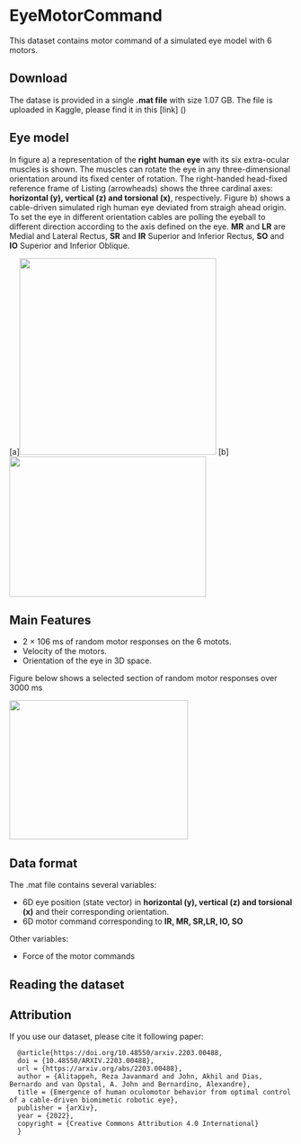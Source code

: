 # EyeMotorCommand
This dataset contains motor command of a simulated eye model with 6 motors.

## Download

The datase is provided in a single **.mat file** with size 1.07 GB. The file is uploaded in Kaggle, please find it in this [link] () 


## Eye model

In figure a) a representation of the **right human eye** with its six extra-ocular muscles is shown. The muscles can rotate the eye in any three-dimensional orientation
around its fixed center of rotation. The right-handed head-fixed reference frame of Listing (arrowheads) shows the three cardinal axes: **horizontal (y), vertical (z) and torsional (x)**, respectively. Figure b) shows a cable-driven simulated righ human eye deviated from straigh ahead origin. To set the eye in different orientation cables are polling the eyeball to different direction according to the axis defined on the eye. **MR** and **LR** are Medial and Lateral Rectus, **SR** and **IR** Superior and Inferior Rectus, **SO** and **IO** Superior and Inferior Oblique.

<p float="left">
[a]<img src="https://user-images.githubusercontent.com/4155147/184099676-587f885f-f90d-46c2-b1d1-bceab9402782.PNG" width="350" height="350">
[b]<img src="https://user-images.githubusercontent.com/4155147/184099710-8d8e9a51-3c40-4330-bc9b-d9bf85383072.png" width="350" height="250">
</p>

## Main Features
- 2 × 106 ms of random motor responses on the 6 motots.
- Velocity of the motors.
- Orientation of the eye in 3D space.

Figure below shows a selected section of random motor responses over 3000 ms

<img src="https://user-images.githubusercontent.com/4155147/184104496-f34c603d-fac1-49c7-bf4d-31151070856f.png" width="318" height="248">

## Data format

The .mat file contains several variables: 
* 6D eye position (state vector) in **horizontal (y), vertical (z) and torsional (x)** and their corresponding orientation.
* 6D motor command corresponding to **IR, MR, SR,LR, IO, SO** 

Other variables:
* Force of the motor commands

## Reading the dataset


## Attribution

If you use our dataset, please cite it following paper:
```
  @article{https://doi.org/10.48550/arxiv.2203.00488,
  doi = {10.48550/ARXIV.2203.00488},  
  url = {https://arxiv.org/abs/2203.00488},  
  author = {Alitappeh, Reza Javanmard and John, Akhil and Dias, Bernardo and van Opstal, A. John and Bernardino, Alexandre},    
  title = {Emergence of human oculomotor behavior from optimal control of a cable-driven biomimetic robotic eye},  
  publisher = {arXiv},  
  year = {2022},  
  copyright = {Creative Commons Attribution 4.0 International}
  }
```
